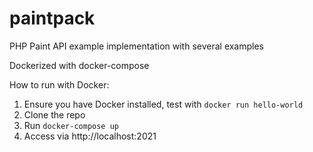 # paintpack
PHP Paint API example implementation with several examples

Dockerized with docker-compose

How to run with Docker:

1. Ensure you have Docker installed, test with `docker run hello-world`
2. Clone the repo
3. Run `docker-compose up`
4. Access via http://localhost:2021
